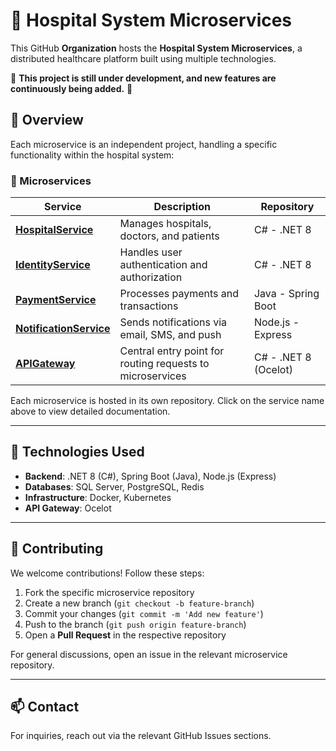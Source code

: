 # 🏥 Hospital System Microservices

This GitHub **Organization** hosts the **Hospital System Microservices**, a distributed healthcare platform built using multiple technologies.

🚧 **This project is still under development, and new features are continuously being added.** 🚧

## 📌 Overview
Each microservice is an independent project, handling a specific functionality within the hospital system:

### 🚀 Microservices
| Service | Description | Repository |
|---------|-------------|------------|
| **[HospitalService](https://github.com/MediSoftSolution/HospitalSystem)** | Manages hospitals, doctors, and patients | C# - .NET 8 |
| **[IdentityService](https://github.com/MediSoftSolution/IdentityService)** | Handles user authentication and authorization | C# - .NET 8 |
| **[PaymentService](https://github.com/MediSoftSolution/PaymentService)** | Processes payments and transactions | Java - Spring Boot |
| **[NotificationService](https://github.com/MediSoftSolution/NotificationService)** | Sends notifications via email, SMS, and push | Node.js - Express |
| **[APIGateway](https://github.com/MediSoftSolution/APIGateway)** | Central entry point for routing requests to microservices | C# - .NET 8 (Ocelot) |

Each microservice is hosted in its own repository. Click on the service name above to view detailed documentation.

---

## 🔧 Technologies Used
- **Backend**: .NET 8 (C#), Spring Boot (Java), Node.js (Express)
- **Databases**: SQL Server, PostgreSQL, Redis
- **Infrastructure**: Docker, Kubernetes
- **API Gateway**: Ocelot

---

## 🤝 Contributing
We welcome contributions! Follow these steps:
1. Fork the specific microservice repository
2. Create a new branch (`git checkout -b feature-branch`)
3. Commit your changes (`git commit -m 'Add new feature'`)
4. Push to the branch (`git push origin feature-branch`)
5. Open a **Pull Request** in the respective repository

For general discussions, open an issue in the relevant microservice repository.

---

## 📫 Contact
For inquiries, reach out via the relevant GitHub Issues sections.
